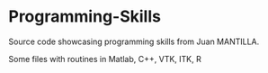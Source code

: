 # Programming-Skills
Source code showcasing programming skills from Juan MANTILLA.

Some files with routines in Matlab, C++, VTK, ITK, R
